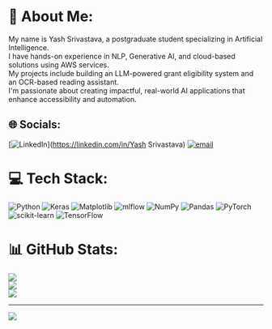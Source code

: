 # 💫 About Me:
My name is Yash Srivastava, a postgraduate student specializing in Artificial Intelligence.<br>I have hands-on experience in NLP, Generative AI, and cloud-based solutions using AWS services.<br>My projects include building an LLM-powered grant eligibility system and an OCR-based reading assistant.<br>I'm passionate about creating impactful, real-world AI applications that enhance accessibility and automation.


## 🌐 Socials:
[![LinkedIn](https://img.shields.io/badge/LinkedIn-%230077B5.svg?logo=linkedin&logoColor=white)](https://linkedin.com/in/Yash Srivastava) [![email](https://img.shields.io/badge/Email-D14836?logo=gmail&logoColor=white)](mailto:yashsrivastava1506@gmail.com) 

# 💻 Tech Stack:
![Python](https://img.shields.io/badge/python-3670A0?style=for-the-badge&logo=python&logoColor=ffdd54) ![Keras](https://img.shields.io/badge/Keras-%23D00000.svg?style=for-the-badge&logo=Keras&logoColor=white) ![Matplotlib](https://img.shields.io/badge/Matplotlib-%23ffffff.svg?style=for-the-badge&logo=Matplotlib&logoColor=black) ![mlflow](https://img.shields.io/badge/mlflow-%23d9ead3.svg?style=for-the-badge&logo=numpy&logoColor=blue) ![NumPy](https://img.shields.io/badge/numpy-%23013243.svg?style=for-the-badge&logo=numpy&logoColor=white) ![Pandas](https://img.shields.io/badge/pandas-%23150458.svg?style=for-the-badge&logo=pandas&logoColor=white) ![PyTorch](https://img.shields.io/badge/PyTorch-%23EE4C2C.svg?style=for-the-badge&logo=PyTorch&logoColor=white) ![scikit-learn](https://img.shields.io/badge/scikit--learn-%23F7931E.svg?style=for-the-badge&logo=scikit-learn&logoColor=white) ![TensorFlow](https://img.shields.io/badge/TensorFlow-%23FF6F00.svg?style=for-the-badge&logo=TensorFlow&logoColor=white)
# 📊 GitHub Stats:
![](https://github-readme-stats.vercel.app/api?username=SrivastavaYash15&theme=dark&hide_border=false&include_all_commits=false&count_private=false)<br/>
![](https://nirzak-streak-stats.vercel.app/?user=SrivastavaYash15&theme=dark&hide_border=false)<br/>
![](https://github-readme-stats.vercel.app/api/top-langs/?username=SrivastavaYash15&theme=dark&hide_border=false&include_all_commits=false&count_private=false&layout=compact)

---
[![](https://visitcount.itsvg.in/api?id=SrivastavaYash15&icon=0&color=0)](https://visitcount.itsvg.in)

<!-- Proudly created with GPRM ( https://gprm.itsvg.in ) -->

